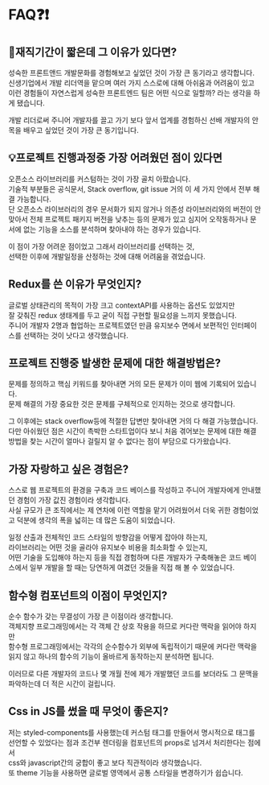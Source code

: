 # FAQ❓❗

## 💭재직기간이 짧은데 그 이유가 있다면?

성숙한 프론트앤드 개발문화를 경험해보고 싶었던 것이 가장 큰 동기라고 생각합니다.  
신생기업에서 개발 리더역을 맡으며 여러 가지 스스로에 대해 아쉬움과 어려움이 있고
이런 경험들이 자연스럽게 성숙한 프론트엔드 팀은 어떤 식으로 일할까? 라는 생각을 하게 됐습니다.

개발 리더로써 주니어 개발자를 끌고 가기 보다 앞서 업계를 경험하신 선배 개발자의 안목을 배우고 싶었던 것이 가장 큰 동기입니다.

## 💡프로젝트 진행과정중 가장 어려웠던 점이 있다면

오픈소스 라이브러리를 커스텀하는 것이 가장 골치 아팠습니다.  
기술적 부분들은 공식문서, Stack overflow, git issue 거의 이 세 가지 안에서 전부 해결 가능합니다.  
단 오픈소스 라이브러리의 경우 문서화가 되지 않거나
의존성 라이브러리와의 버전이 안 맞아서 전체 프로젝트 패키지 버전을 낮추는 등의 문제가 있고
심지어 오작동하거나 문서에 없는 기능을 소스를 분석하며 찾아내야 하는 경우가 있습니다.  


이 점이 가장 어려운 점이었고 그래서 라이브러리를 선택하는 것,  
선택한 이후에 개발일정을 산정하는 것에 대해 어려움을 겪었습니다.

## Redux를 쓴 이유가 무엇인지?

글로벌 상태관리의 목적이 가장 크고 contextAPI를 사용하는 옵션도 있었지만  
잘 갖춰진 redux 생태계를 두고 굳이 직접 구현할 필요성을 느끼지 못했습니다.  
주니어 개발자 2명과 협업하는 프로젝트였던 만큼 유지보수 면에서 보편적인 인터페이스를 선택하는 것이 낫다고 생각했습니다.  

## 프로젝트 진행중 발생한 문제에 대한 해결방법은?

문제를 정의하고 핵심 키워드를 찾아내면 거의 모든 문제가 이미 웹에 기록되어 있습니다.  
문제 해결의 가장 중요한 것은 문제를 구체적으로 인지하는 것으로 생각합니다.  


그 이후에는 stack overflow등에 적절한 답변만 찾아내면 거의 다 해결 가능했습니다.  
다만 아쉬웠던 점은 시간이 촉박한 스타트업이다 보니 처음 겪어보는 문제에 대한 해결방법을 찾는 시간이 얼마나 걸릴지 알 수 없다는 점이 부담으로 다가왔습니다.  

## 가장 자랑하고 싶은 경험은?

스스로 웹 프로젝트의 환경을 구축과 코드 베이스를 작성하고 주니어 개발자에게 안내했던 경험이 가장 값진 경험이라 생각합니다.  
사실 규모가 큰 조직에서는 제 연차에 이런 역할을 맡기 어려웠어서 더욱 귀한 경험이었고 덕분에 생각의 폭을 넓히는 데 많은 도움이 되었습니다.  

일정 산출과 전체적인 코드 스타일의 방향감을 어떻게 잡아야 하는지,  
라이브러리는 어떤 것을 골라야 유지보수 비용을 최소화할 수 있는지,  
어떤 기술을 도입해야 하는지 등을 직접 경험하며 다른 개발자가 구축해놓은 코드 베이스에서 일부 개발을 할 때는 당연하게 여겼던 것들을 직접 해 볼 수 있었습니다.  

## 함수형 컴포넌트의 이점이 무엇인지?

순수 함수가 갖는 무결성이 가장 큰 이점이라 생각합니다.  
객체지향 프로그래밍에서는 각 객체 간 상호 작용을 하므로 커다란 맥락을 읽어야 하지만  
함수형 프로그래밍에서는 각각의 순수함수가 외부에 독립적이기 때문에 커다란 맥락을 읽지 않고 하나의 함수의 기능이 올바르게 동작하는지 분석하면 됩니다.  


이러므로 다른 개발자의 코드나 몇 개월 전에 제가 개발했던 코드를 보더라도 그 문맥을 파악하는데 더 적은 시간이 걸립니다.  

## Css in JS를 썼을 때 무엇이 좋은지?

저는 styled-components를 사용했는데 커스텀 태그를 만들어서 명시적으로 태그를 선언할 수 있었다는 점과 조건부 렌더링을 컴포넌트의 props로 넘겨서 처리한다는 점에서  
css와 javascript간의 궁합이 좋고 보다 직관적이라 생각했습니다.  
또 theme 기능을 사용하면 글로벌 영역에서 공통 스타일을 변경하기가 쉽습니다.  
